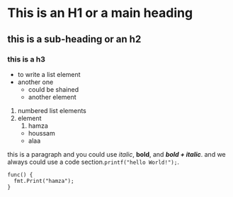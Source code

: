 # This is an H1 or a main heading

## this is a sub-heading or an h2

### this is a h3


* to write a list element
* another one
    * could be shained
    * another element
 
1. numbered list elements
2. element
   1. hamza
   * houssam
   * alaa
  
this is a paragraph and you could use *italic*, **bold**, and ***bold + italic***.
and we always could use a code section.`printf("hello World!");`.

```
func() {
  fmt.Print("hamza");
}
```
